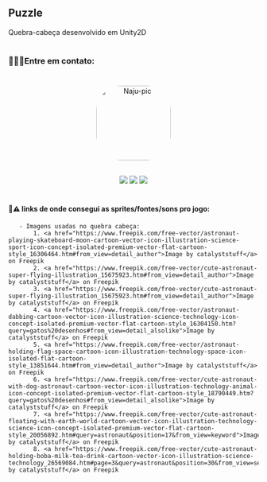 ## Puzzle

Quebra-cabeça desenvolvido em Unity2D
#

### 👩🏽‍💻Entre em contato:<h3>

<div align="center" style="display: inline_block"> <br> 
   <img align="center" alt="Naju-pic" height="150" style="border-radius:50px;" src="https://media.discordapp.net/attachments/971211319384612915/1045133439814352926/picasion.com_5e62b3a7cff90cd45101acc87bacd360.gif">

</div>

<div align="center" style="display: inline_block"> <br>

  <a href="https://www.linkedin.com/in/ana-julia-barbosa-75b6031b6/" target="_blank"><img src="https://img.shields.io/badge/-LinkedIn-%230077B5?style=for-the-badge&logo=linkedin&logoColor=white" target="_blank"></a>
  <a href = "mailto:contato.najubarbosa58@gmail.com"><img src="https://img.shields.io/badge/-Gmail-%23333?style=for-the-badge&logo=gmail&logoColor=white" target="_blank"></a>
  <a href="https://twitter.com/NajuDev" target="_blank"><img src="https://img.shields.io/badge/Twitter-1DA1F2?style=for-the-badge&logo=twitter&logoColor=white" target="_blank"></a>

</div>

#

#### 🚧⚠️ links de onde consegui as sprites/fontes/sons pro jogo: <h4>

       - Imagens usadas no quebra cabeça:
           1. <a href="https://www.freepik.com/free-vector/astronaut-playing-skateboard-moon-cartoon-vector-icon-illustration-science-sport-icon-concept-isolated-premium-vector-flat-cartoon-style_16306464.htm#from_view=detail_author">Image by catalyststuff</a> on Freepik
           2. <a href="https://www.freepik.com/free-vector/cute-astronaut-super-flying-illustration_15675923.htm#from_view=detail_author">Image by catalyststuff</a> on Freepik
           3. <a href="https://www.freepik.com/free-vector/cute-astronaut-super-flying-illustration_15675923.htm#from_view=detail_author">Image by catalyststuff</a> on Freepik
           4. <a href="https://www.freepik.com/free-vector/astronaut-dabbing-cartoon-vector-icon-illustration-science-technology-icon-concept-isolated-premium-vector-flat-cartoon-style_16304150.htm?query=gatos%20desenhos#from_view=detail_alsolike">Image by catalyststuff</a> on Freepik
           5. <a href="https://www.freepik.com/free-vector/astronaut-holding-flag-space-cartoon-icon-illustration-technology-space-icon-isolated-flat-cartoon-style_13851644.htm#from_view=detail_author">Image by catalyststuff</a> on Freepik
           6. <a href="https://www.freepik.com/free-vector/cute-astronaut-with-dog-astronaut-cartoon-vector-icon-illustration-technology-animal-icon-concept-isolated-premium-vector-flat-cartoon-style_18790449.htm?query=gatos%20desenhos#from_view=detail_alsolike">Image by catalyststuff</a> on Freepik
           7. <a href="https://www.freepik.com/free-vector/cute-astronaut-floating-with-earth-world-cartoon-vector-icon-illustration-technology-science-icon-concept-isolated-premium-vector-flat-cartoon-style_20056892.htm#query=astronaut&position=17&from_view=keyword">Image by catalyststuff</a> on Freepik
           8. <a href="https://www.freepik.com/free-vector/cute-astronaut-holding-boba-milk-tea-drink-cartoon-vector-icon-illustration-science-technology_26569084.htm#page=3&query=astronaut&position=30&from_view=search&track=sph">Image by catalyststuff</a> on Freepik
 
